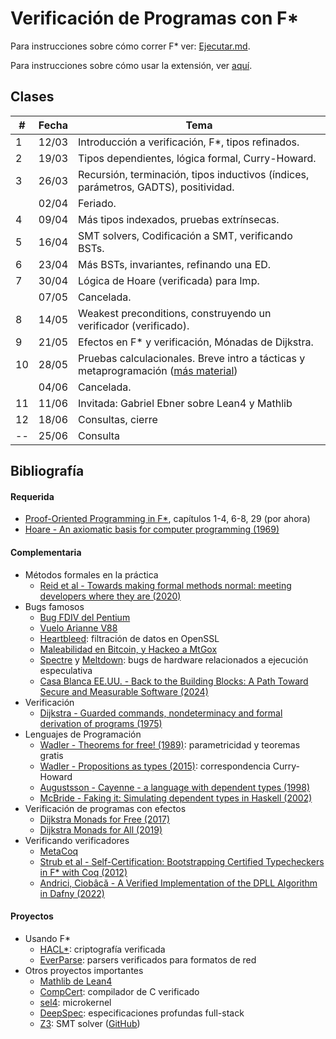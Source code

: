 # Verificación de Programas con F\*

Para instrucciones sobre cómo correr F* ver: [Ejecutar.md](./Ejecutar.md).

Para instrucciones sobre cómo usar la extensión, ver [aquí](https://github.com/FStarLang/fstar-vscode-assistant?tab=readme-ov-file#basic-navigation).

## Clases

| # |  Fecha | Tema                        |
|---|--------|-----------------------------|
|  1 | 12/03 | Introducción a verificación, F*, tipos refinados.
|  2 | 19/03 | Tipos dependientes, lógica formal, Curry-Howard.
|  3 | 26/03 | Recursión, terminación, tipos inductivos (índices, parámetros, GADTS), positividad.
|    | 02/04 | Feriado.
|  4 | 09/04 | Más tipos indexados, pruebas extrínsecas.
|  5 | 16/04 | SMT solvers, Codificación a SMT, verificando BSTs.
|  6 | 23/04 | Más BSTs, invariantes, refinando una ED.
|  7 | 30/04 | Lógica de Hoare (verificada) para Imp.
|    | 07/05 | Cancelada.
|  8 | 14/05 | Weakest preconditions, construyendo un verificador (verificado).
|  9 | 21/05 | Efectos en F\* y verificación, Mónadas de Dijkstra.
| 10 | 28/05 | Pruebas calculacionales. Breve intro a tácticas y metaprogramación ([más material](https://fstar-lang.org/eci2019/))
|    | 04/06 | Cancelada.
| 11 | 11/06 | Invitada: Gabriel Ebner sobre Lean4 y Mathlib
| 12 | 18/06 | Consultas, cierre
| -- | 25/06 | Consulta

## Bibliografía

#### Requerida

- [Proof-Oriented Programming in F\*](https://fstar-lang.org/tutorial/proof-oriented-programming-in-fstar.pdf), capítulos 1-4, 6-8, 29 (por ahora)
- [Hoare - An axiomatic basis for computer programming (1969)](https://dl.acm.org/doi/10.1145/363235.363259)

#### Complementaria

- Métodos formales en la práctica
  - [Reid et al - Towards making formal methods normal: meeting developers where they are (2020)](https://arxiv.org/abs/2010.16345)
- Bugs famosos
  - [Bug FDIV del Pentium](https://en.wikipedia.org/wiki/Pentium_FDIV_bug)
  - [Vuelo Arianne V88](https://en.wikipedia.org/wiki/Ariane_flight_V88)
  - [Heartbleed](https://heartbleed.com/): filtración de datos en OpenSSL
  - [Maleabilidad en Bitcoin, y Hackeo a MtGox](https://arxiv.org/abs/1403.6676)
  - [Spectre](https://spectreattack.com/spectre.pdf)
     y [Meltdown](https://meltdownattack.com/meltdown.pdf): bugs de hardware relacionados a ejecución especulativa
  - [Casa Blanca EE.UU. - Back to the Building Blocks: A Path Toward Secure and Measurable Software (2024)](https://www.whitehouse.gov/wp-content/uploads/2024/02/Final-ONCD-Technical-Report.pdf)
- Verificación
  - [Dijkstra - Guarded commands, nondeterminacy and formal derivation of programs (1975)](https://dl.acm.org/doi/10.1145/360933.360975)
- Lenguajes de Programación
  - [Wadler - Theorems for free! (1989)](https://www2.cs.sfu.ca/CourseCentral/831/burton/Notes/July14/free.pdf): parametricidad y teoremas gratis
  - [Wadler - Propositions as types (2015)](https://www.youtube.com/watch?v=IOiZatlZtGU): correspondencia Curry-Howard
  - [Augustsson - Cayenne - a language with dependent types (1998)](https://dl.acm.org/doi/pdf/10.1145/289423.289451)
  - [McBride - Faking it: Simulating dependent types in Haskell (2002)](https://www.cambridge.org/core/journals/journal-of-functional-programming/article/faking-it-simulating-dependent-types-in-haskell/A904B84CA962F2D75578445B703F199A)
- Verificación de programas con efectos
  - [Dijkstra Monads for Free (2017)](https://arxiv.org/abs/1608.06499)
  - [Dijkstra Monads for All (2019)](https://arxiv.org/abs/1903.01237)
- Verificando verificadores
  - [MetaCoq](https://metacoq.github.io/)
  - [Strub et al - Self-Certification: Bootstrapping Certified Typecheckers in F* with Coq (2012)](https://www.microsoft.com/en-us/research/publication/self-certification-bootstrapping-certified-typecheckers-in-f-with-coq/)
  - [Andrici, Ciobâcă - A Verified Implementation of the DPLL Algorithm in Dafny (2022)](https://www.mdpi.com/2227-7390/10/13/2264)

#### Proyectos

- Usando F\*
  - [HACL\*](https://github.com/hacl-star/hacl-star): criptografía verificada
  - [EverParse](https://www.microsoft.com/en-us/research/blog/everparse-hardening-critical-attack-surfaces-with-formally-proven-message-parsers/): parsers verificados para formatos de red
- Otros proyectos importantes
  - [Mathlib de Lean4](https://github.com/leanprover-community/mathlib4)
  - [CompCert](https://compcert.org/): compilador de C verificado
  - [sel4](https://sel4.systems/): microkernel
  - [DeepSpec](https://deepspec.org/main): especificaciones profundas full-stack
  - [Z3](https://www.microsoft.com/en-us/research/project/z3-3/): SMT solver ([GitHub](https://github.com/z3prover/z3))
